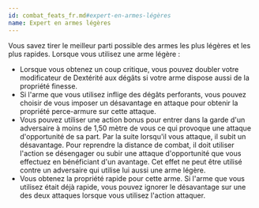 ```yaml
---
id: combat_feats_fr.md#expert-en-armes-légères
name: Expert en armes légères
---
```


Vous savez tirer le meilleur parti possible des armes les plus légères et les plus rapides. Lorsque vous utilisez une arme légère :

* Lorsque vous obtenez un coup critique, vous pouvez doubler votre modificateur de Dextérité aux dégâts si votre arme dispose aussi de la propriété finesse.
* Si l'arme que vous utilisez inflige des dégâts perforants, vous pouvez choisir de vous imposer un désavantage en attaque pour obtenir la propriété perce-armure sur cette attaque.
* Vous pouvez utiliser une action bonus pour entrer dans la garde d'un adversaire à moins de 1,50 mètre de vous ce qui provoque une attaque d'opportunité de sa part. Par la suite lorsqu'il vous attaque, il subit un désavantage. Pour reprendre la distance de combat, il doit utiliser l'action se désengager ou subir une attaque d'opportunité que vous effectuez en bénéficiant d'un avantage. Cet effet ne peut être utilisé contre un adversaire qui utilise lui aussi une arme légère.
* Vous obtenez la propriété rapide pour cette arme. Si l'arme que vous utilisez était déjà rapide, vous pouvez ignorer le désavantage sur une des deux attaques lorsque vous utilisez l'action attaquer.

